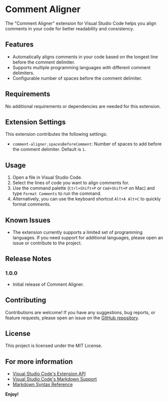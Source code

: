 # Comment Aligner

The "Comment Aligner" extension for Visual Studio Code helps you align comments in your code for better readability and consistency.

## Features

- Automatically aligns comments in your code based on the longest line before the comment delimiter.
- Supports multiple programming languages with different comment delimiters.
- Configurable number of spaces before the comment delimiter.

## Requirements

No additional requirements or dependencies are needed for this extension.

## Extension Settings

This extension contributes the following settings:

- `comment-aligner.spacesBeforeComment`: Number of spaces to add before the comment delimiter. Default is `1`.

## Usage

1. Open a file in Visual Studio Code.
2. Select the lines of code you want to align comments for.
3. Use the command palette (`Ctrl+Shift+P` or `Cmd+Shift+P` on Mac) and type `Format Comments` to run the command.
4. Alternatively, you can use the keyboard shortcut `Alt+A Alt+C` to quickly format comments.

## Known Issues

- The extension currently supports a limited set of programming languages. If you need support for additional languages, please open an issue or contribute to the project.

## Release Notes

### 1.0.0

- Initial release of Comment Aligner.

## Contributing

Contributions are welcome! If you have any suggestions, bug reports, or feature requests, please open an issue on the [GitHub repository](https://github.com/your-repo/comment-aligner).

## License

This project is licensed under the MIT License.

## For more information

- [Visual Studio Code's Extension API](https://code.visualstudio.com/api)
- [Visual Studio Code's Markdown Support](http://code.visualstudio.com/docs/languages/markdown)
- [Markdown Syntax Reference](https://help.github.com/articles/markdown-basics/)

**Enjoy!**
